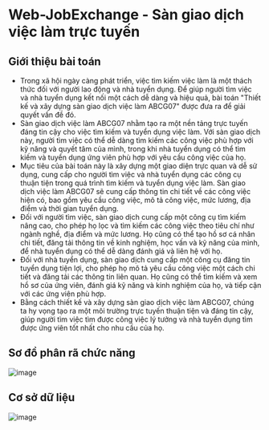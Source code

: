 # Web-JobExchange - Sàn giao dịch việc làm trực tuyến

## Giới thiệu bài toán
- Trong xã hội ngày càng phát triển, việc tìm kiếm việc làm là một thách thức đối với người lao động và nhà tuyển dụng. Để giúp người tìm việc và nhà tuyển dụng kết nối một cách dễ dàng và hiệu quả, bài toán "Thiết kế và xây dựng sàn giao dịch việc làm ABCG07" được đưa ra để giải quyết vấn đề đó.
- Sàn giao dịch việc làm ABCG07 nhằm tạo ra một nền tảng trực tuyến đáng tin cậy cho việc tìm kiếm và tuyển dụng việc làm. Với sàn giao dịch này, người tìm việc có thể dễ dàng tìm kiếm các công việc phù hợp với kỹ năng và quyết tâm của mình, trong khi nhà tuyển dụng có thể tìm kiếm và tuyển dụng ứng viên phù hợp với yêu cầu công việc của họ.
- Mục tiêu của bài toán này là xây dựng một giao diện trực quan và dễ sử dụng, cung cấp cho người tìm việc và nhà tuyển dụng các công cụ thuận tiện trong quá trình tìm kiếm và tuyển dụng việc làm. Sàn giao dịch việc làm ABCG07 sẽ cung cấp thông tin chi tiết về các công việc hiện có, bao gồm yêu cầu công việc, mô tả công việc, mức lương, địa điểm và thời gian tuyển dụng.
- Đối với người tìm việc, sàn giao dịch cung cấp một công cụ tìm kiếm nâng cao, cho phép họ lọc và tìm kiếm các công việc theo tiêu chí như ngành nghề, địa điểm và mức lương. Họ cũng có thể tạo hồ sơ cá nhân chi tiết, đăng tải thông tin về kinh nghiệm, học vấn và kỹ năng của mình, để nhà tuyển dụng có thể dễ dàng đánh giá và liên hệ với họ.
- Đối với nhà tuyển dụng, sàn giao dịch cung cấp một công cụ đăng tin tuyển dụng tiện lợi, cho phép họ mô tả yêu cầu công việc một cách chi tiết và đăng tải các thông tin liên quan. Họ cũng có thể tìm kiếm và xem hồ sơ của ứng viên, đánh giá kỹ năng và kinh nghiệm của họ, và tiếp cận với các ứng viên phù hợp.
- Bằng cách thiết kế và xây dựng sàn giao dịch việc làm ABCG07, chúng ta hy vọng tạo ra một môi trường trực tuyến thuận tiện và đáng tin cậy, giúp người tìm việc tìm được công việc lý tưởng và nhà tuyển dụng tìm được ứng viên tốt nhất cho nhu cầu của họ. 

## Sơ đồ phân rã chức năng
![image](https://github.com/manhnv01/Web-JobExchange/assets/88828150/144230d4-2394-43fa-bb00-7f78fea79737)

## Cơ sở dữ liệu
![image](https://github.com/manhnv01/Web-JobExchange/assets/88828150/3bc1365e-ae25-4b53-885d-0fc2c874c9dc)

